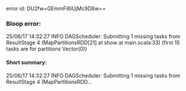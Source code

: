 error id: DU2fw+GEmmFi6iUjMc9D8w==
### Bloop error:

25/06/17 14:32:27 INFO DAGScheduler: Submitting 1 missing tasks from ResultStage 4 (MapPartitionsRDD[21] at show at main.scala:33) (first 15 tasks are for partitions Vector(0))
#### Short summary: 

25/06/17 14:32:27 INFO DAGScheduler: Submitting 1 missing tasks from ResultStage 4 (MapPartitionsRDD...